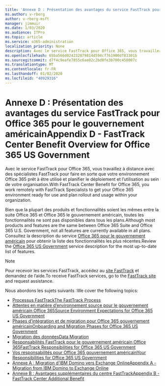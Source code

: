 ```yaml
---
title: 'Annexe D : Présentation des avantages du service FastTrack pour Office 365 pour le gouvernement américain'
ms.author: v-rberg
author: v-rberg-msft
manager: jimmuir
ms.date: 1/03/2020
ms.audience: ITPro
ms.topic: article
ms.service: o365-administration
localization_priority: None
description: Avec le service FastTrack pour Office 365, vous travaillez à distance avec des spécialistes FastTrack pour faire en sorte que votre environnement Office 365 prêt à être utilisé et planifier le déploiement et l’utilisation au sein de votre organisation.
ms.openlocfilehash: 65ba566d024232879814d594cf761900df83301b
ms.sourcegitcommit: d7f4c9eafe7855c6ae02c2bd0fe3b700c458007c
ms.translationtype: MT
ms.contentlocale: fr-FR
ms.lasthandoff: 01/02/2020
ms.locfileid: "40929316"
---
```

# <a name="appendix-d---fasttrack-center-benefit-overview-for-office-365-us-government"></a><span data-ttu-id="7f376-103">Annexe D : Présentation des avantages du service FastTrack pour Office 365 pour le gouvernement américain</span><span class="sxs-lookup"><span data-stu-id="7f376-103">Appendix D - FastTrack Center Benefit Overview for Office 365 US Government</span></span>

<span data-ttu-id="7f376-104">Avec le service FastTrack pour Office 365, vous travaillez à distance avec des spécialistes FastTrack pour faire en sorte que votre environnement Office 365 prêt à être utilisé et planifier le déploiement et l’utilisation au sein de votre organisation.</span><span class="sxs-lookup"><span data-stu-id="7f376-104">With FastTrack Center Benefit for Office 365, you work remotely with FastTrack Specialists to get your Office 365 environment ready for use and plan rollout and usage within your organization.</span></span> 
  
<span data-ttu-id="7f376-105">Bien que la plupart des produits et fonctionnalités soient les mêmes entre la suite Office 365 et Office 365 le gouvernement américain, toutes les fonctionnalités ne sont pas disponibles dans tous les plans.</span><span class="sxs-lookup"><span data-stu-id="7f376-105">Although most products and features are the same between Office 365 Suite and Office 365 U.S. Government, not all features are currently available in all plans.</span></span> <span data-ttu-id="7f376-106">Consultez la description du service [Office 365 pour le gouvernement américain](https://aka.ms/aboutgovcloud) pour obtenir la liste des fonctionnalités les plus récentes.</span><span class="sxs-lookup"><span data-stu-id="7f376-106">Review the [Office 365 US Government](https://aka.ms/aboutgovcloud) service description for the most up-to-date list of features.</span></span>

> [!NOTE]
> <span data-ttu-id="7f376-107">Pour recevoir les services FastTrack, accédez au [site FastTrack](https://go.microsoft.com/fwlink/?linkid=780698) et demandez de l’aide.</span><span class="sxs-lookup"><span data-stu-id="7f376-107">To receive FastTrack services, go to the [FastTrack site](https://go.microsoft.com/fwlink/?linkid=780698) and request assistance.</span></span>  

<span data-ttu-id="7f376-108">Nous abordons les sujets suivants :</span><span class="sxs-lookup"><span data-stu-id="7f376-108">We cover the following topics:</span></span>
- [<span data-ttu-id="7f376-109">Processus FastTrack</span><span class="sxs-lookup"><span data-stu-id="7f376-109">The FastTrack Process</span></span>](O365-fasttrack-process.md) 
- [<span data-ttu-id="7f376-110">Attentes en matière d’environnement source pour le gouvernement américain Office 365</span><span class="sxs-lookup"><span data-stu-id="7f376-110">Source Environment Expectations for Office 365 US Government</span></span>](US-Gov-appendix-source-environment-expectations.md)   
- [<span data-ttu-id="7f376-111">Phases d’intégration et de migration pour Office 365 gouvernement américain</span><span class="sxs-lookup"><span data-stu-id="7f376-111">Onboarding and Migration Phases for Office 365 US Government</span></span>](US-Gov-appendix-onboarding-and-migration.md)
- [<span data-ttu-id="7f376-112">Migration des données</span><span class="sxs-lookup"><span data-stu-id="7f376-112">Data Migration</span></span>](O365-data-migration.md)    
- [<span data-ttu-id="7f376-113">Responsabilités FastTrack pour le gouvernement américain Office 365</span><span class="sxs-lookup"><span data-stu-id="7f376-113">FastTrack Responsibilities for Office 365 US Government</span></span>](US-Gov-appendix-fasttrack-responsibilities.md)   
- [<span data-ttu-id="7f376-114">Vos responsabilités pour Office 365 gouvernement américain</span><span class="sxs-lookup"><span data-stu-id="7f376-114">Your Responsibilities for Office 365 US Government</span></span>](US-Gov-appendix-your-responsibilities.md) 
- [<span data-ttu-id="7f376-115">Annexe A : Migration d'IBM Domino vers Exchange Online</span><span class="sxs-lookup"><span data-stu-id="7f376-115">Appendix A - Migration from IBM Domino to Exchange Online</span></span>](O365-from-ibm-domino-to-exchange-online.md)   
- [<span data-ttu-id="7f376-116">Annexe B : Avantages supplémentaires du centre FastTrack</span><span class="sxs-lookup"><span data-stu-id="7f376-116">Appendix B - FastTrack Center Additional Benefit</span></span>](O365-fasttrack-additional-benefits.md)


